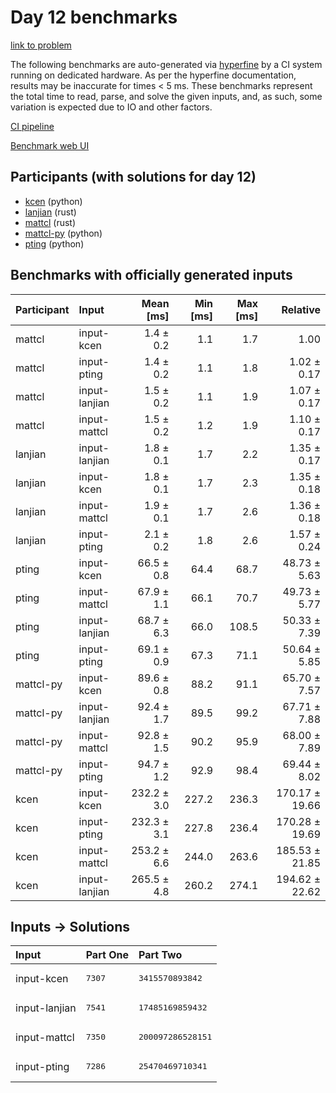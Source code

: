 # Day 12 benchmarks

[link to problem](https://adventofcode.com/2023/day/12)

The following benchmarks are auto-generated via
[hyperfine](https://github.com/sharkdp/hyperfine) by a CI system running on
dedicated hardware. As per the hyperfine documentation, results may be
inaccurate for times < 5 ms. These benchmarks represent the total time to read,
parse, and solve the given inputs, and, as such, some variation is expected due
to IO and other factors.

[CI pipeline](http://ci.papercode.net:8080/teams/main/pipelines/aoc2023)

[Benchmark web UI](https://aoc.ancalagon.black)


## Participants (with solutions for day 12)

- [kcen](https://github.com/kcen/aoc2023) (python)
- [lanjian](https://github.com/lanjian/aoc-2023) (rust)
- [mattcl](https://github.com/mattcl/aoc2023) (rust)
- [mattcl-py](https://github.com/mattcl/aoc2023-py) (python)
- [pting](https://github.com/pting/aoc2023) (python)


## Benchmarks with officially generated inputs

| Participant | Input | Mean [ms] | Min [ms] | Max [ms] | Relative |
|:---|:---|---:|---:|---:|---:|
| mattcl | input-kcen | 1.4 ± 0.2 | 1.1 | 1.7 | 1.00 |
| mattcl | input-pting | 1.4 ± 0.2 | 1.1 | 1.8 | 1.02 ± 0.17 |
| mattcl | input-lanjian | 1.5 ± 0.2 | 1.1 | 1.9 | 1.07 ± 0.17 |
| mattcl | input-mattcl | 1.5 ± 0.2 | 1.2 | 1.9 | 1.10 ± 0.17 |
| lanjian | input-lanjian | 1.8 ± 0.1 | 1.7 | 2.2 | 1.35 ± 0.17 |
| lanjian | input-kcen | 1.8 ± 0.1 | 1.7 | 2.3 | 1.35 ± 0.18 |
| lanjian | input-mattcl | 1.9 ± 0.1 | 1.7 | 2.6 | 1.36 ± 0.18 |
| lanjian | input-pting | 2.1 ± 0.2 | 1.8 | 2.6 | 1.57 ± 0.24 |
| pting | input-kcen | 66.5 ± 0.8 | 64.4 | 68.7 | 48.73 ± 5.63 |
| pting | input-mattcl | 67.9 ± 1.1 | 66.1 | 70.7 | 49.73 ± 5.77 |
| pting | input-lanjian | 68.7 ± 6.3 | 66.0 | 108.5 | 50.33 ± 7.39 |
| pting | input-pting | 69.1 ± 0.9 | 67.3 | 71.1 | 50.64 ± 5.85 |
| mattcl-py | input-kcen | 89.6 ± 0.8 | 88.2 | 91.1 | 65.70 ± 7.57 |
| mattcl-py | input-lanjian | 92.4 ± 1.7 | 89.5 | 99.2 | 67.71 ± 7.88 |
| mattcl-py | input-mattcl | 92.8 ± 1.5 | 90.2 | 95.9 | 68.00 ± 7.89 |
| mattcl-py | input-pting | 94.7 ± 1.2 | 92.9 | 98.4 | 69.44 ± 8.02 |
| kcen | input-kcen | 232.2 ± 3.0 | 227.2 | 236.3 | 170.17 ± 19.66 |
| kcen | input-pting | 232.3 ± 3.1 | 227.8 | 236.4 | 170.28 ± 19.69 |
| kcen | input-mattcl | 253.2 ± 6.6 | 244.0 | 263.6 | 185.53 ± 21.85 |
| kcen | input-lanjian | 265.5 ± 4.8 | 260.2 | 274.1 | 194.62 ± 22.62 |


## Inputs -> Solutions

| Input | Part One | Part Two |
|:---|:---|:---|
|input-kcen|<pre>7307</pre>|<pre>3415570893842</pre>|
|input-lanjian|<pre>7541</pre>|<pre>17485169859432</pre>|
|input-mattcl|<pre>7350</pre>|<pre>200097286528151</pre>|
|input-pting|<pre>7286</pre>|<pre>25470469710341</pre>|